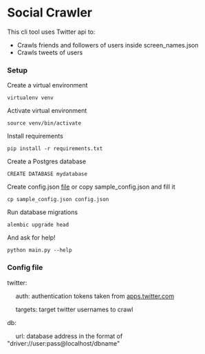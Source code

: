 # Social Crawler

This cli tool uses Twitter api to:
- Crawls friends and followers of users inside screen_names.json
- Crawls tweets of users

### Setup

Create a virtual environment

`virtualenv venv`

Activate virtual environment

`source venv/bin/activate`

Install requirements

`pip install -r requirements.txt`

Create a Postgres database

`CREATE DATABASE mydatabase`

Create config.json [file](#config-file) or copy sample_config.json and fill it

`cp sample_config.json config.json`

Run database migrations

`alembic upgrade head`

And ask for help!

`python main.py --help`

### Config file

twitter:

&nbsp;&nbsp;&nbsp;&nbsp; auth: authentication tokens taken from [apps.twitter.com](https://apps.twitter.com/)

&nbsp;&nbsp;&nbsp;&nbsp; targets: target twitter usernames to crawl

db:

&nbsp;&nbsp;&nbsp;&nbsp; url: database address in the format of "driver://user:pass@localhost/dbname"

